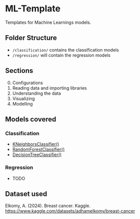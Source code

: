 # ML-Template

Templates for Machine Learnings models.

## Folder Structure

- `/classification/` contains the classification models
- `/regression/` will contain the regression models

## Sections

0. Configurations
1. Reading data and importing libraries
2. Understanding the data
3. Visualizing
4. Modelling

## Models covered

### Classification

- [KNeighborsClassifier()](https://scikit-learn.org/stable/modules/generated/sklearn.neighbors.KNeighborsClassifier.html)
- [RandomForestClassifier()](https://scikit-learn.org/stable/modules/generated/sklearn.ensemble.RandomForestClassifier.html)
- [DecisionTreeClassifier()](https://scikit-learn.org/stable/modules/generated/sklearn.tree.DecisionTreeClassifier.html)

### Regression

- TODO

## Dataset used

<!-- APA 7th edition -->
<!-- https://www.scribbr.com/citation/generator -->

Elkomy, A. (2024). Breast cancer. Kaggle. <https://www.kaggle.com/datasets/adhamelkomy/breast-cancer>
